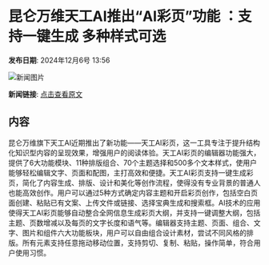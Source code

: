 # 昆仑万维天工AI推出“AI彩页”功能 ：支持一键生成 多种样式可选

**发布日期**: 2024年12月6号 13:56

![新闻图片](https://upload.chinaz.com/2024/1206/6386909013913311319472812.png)

**新闻链接**: [点击查看原文](https://www.aibase.com/zh/news/13749)

## 内容

昆仑万维旗下天工AI近期推出了新功能——天工AI彩页，这一工具专注于提升结构化知识型内容的呈现效果，增强用户的阅读体验。天工AI彩页的编辑器功能强大，提供了6大功能模块、11种排版组合、70个主题选择和500多个文本样式，使用户能够轻松编辑文字、页面和配图，主打高效和便捷。天工AI彩页支持一键生成彩页，简化了内容生成、排版、设计和美化等创作流程，使得没有专业背景的普通人也能高效创作。用户可以通过5种方式确定内容主题和开启彩页创作，包括空白页面创建、粘贴已有文案、上传文件或链接、选择宝典生成和搜索框。AI技术的应用使得天工AI彩页能够自动整合全网信息生成彩页大纲，并支持一键调整大纲，包括主题、页数增减以及每页的文字长度和语气等。编辑器支持主题、页面、组合、文字、图片和组件六大功能板块，用户可以自由组合设计素材，尝试不同风格的排版。所有元素支持任意拖动移动位置，支持剪切、复制、粘贴，操作简单，符合用户使用习惯。
